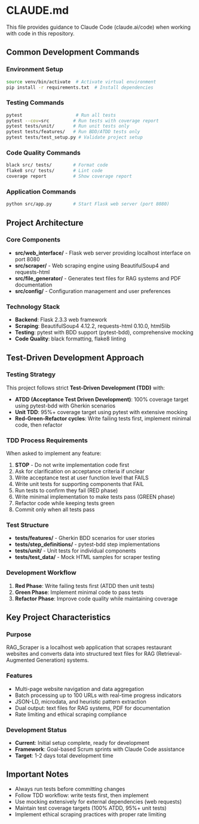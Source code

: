 # CLAUDE.md

This file provides guidance to Claude Code (claude.ai/code) when working with code in this repository.

## Common Development Commands

### Environment Setup
```bash
source venv/bin/activate  # Activate virtual environment
pip install -r requirements.txt  # Install dependencies
```

### Testing Commands
```bash
pytest                    # Run all tests
pytest --cov=src         # Run tests with coverage report
pytest tests/unit/       # Run unit tests only
pytest tests/features/   # Run BDD/ATDD tests only
pytest tests/test_setup.py # Validate project setup
```

### Code Quality Commands
```bash
black src/ tests/        # Format code
flake8 src/ tests/       # Lint code
coverage report          # Show coverage report
```

### Application Commands
```bash
python src/app.py        # Start Flask web server (port 8080)
```

## Project Architecture

### Core Components
- **src/web_interface/** - Flask web server providing localhost interface on port 8080
- **src/scraper/** - Web scraping engine using BeautifulSoup4 and requests-html
- **src/file_generator/** - Generates text files for RAG systems and PDF documentation
- **src/config/** - Configuration management and user preferences

### Technology Stack
- **Backend**: Flask 2.3.3 web framework
- **Scraping**: BeautifulSoup4 4.12.2, requests-html 0.10.0, html5lib
- **Testing**: pytest with BDD support (pytest-bdd), comprehensive mocking
- **Code Quality**: black formatting, flake8 linting

## Test-Driven Development Approach

### Testing Strategy
This project follows strict **Test-Driven Development (TDD)** with:
- **ATDD (Acceptance Test Driven Development)**: 100% coverage target using pytest-bdd with Gherkin scenarios
- **Unit TDD**: 95%+ coverage target using pytest with extensive mocking
- **Red-Green-Refactor cycles**: Write failing tests first, implement minimal code, then refactor

### TDD Process Requirements
When asked to implement any feature:
1. **STOP** - Do not write implementation code first
2. Ask for clarification on acceptance criteria if unclear
3. Write acceptance test at user function level that FAILS
4. Write unit tests for supporting components that FAIL
5. Run tests to confirm they fail (RED phase)
6. Write minimal implementation to make tests pass (GREEN phase)
7. Refactor code while keeping tests green
8. Commit only when all tests pass

### Test Structure
- **tests/features/** - Gherkin BDD scenarios for user stories
- **tests/step_definitions/** - pytest-bdd step implementations
- **tests/unit/** - Unit tests for individual components
- **tests/test_data/** - Mock HTML samples for scraper testing

### Development Workflow
1. **Red Phase**: Write failing tests first (ATDD then unit tests)
2. **Green Phase**: Implement minimal code to pass tests
3. **Refactor Phase**: Improve code quality while maintaining coverage

## Key Project Characteristics

### Purpose
RAG_Scraper is a localhost web application that scrapes restaurant websites and converts data into structured text files for RAG (Retrieval-Augmented Generation) systems.

### Features
- Multi-page website navigation and data aggregation
- Batch processing up to 100 URLs with real-time progress indicators
- JSON-LD, microdata, and heuristic pattern extraction
- Dual output: text files for RAG systems, PDF for documentation
- Rate limiting and ethical scraping compliance

### Development Status
- **Current**: Initial setup complete, ready for development
- **Framework**: Goal-based Scrum sprints with Claude Code assistance
- **Target**: 1-2 days total development time

## Important Notes

- Always run tests before committing changes
- Follow TDD workflow: write tests first, then implement
- Use mocking extensively for external dependencies (web requests)
- Maintain test coverage targets (100% ATDD, 95%+ unit tests)
- Implement ethical scraping practices with proper rate limiting
